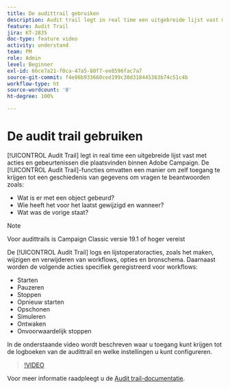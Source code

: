 ```yaml
---
title: De audittrail gebruiken
description: Audit trail legt in real time een uitgebreide lijst vast met acties en gebeurtenissen die plaatsvinden binnen Adobe Campaign.
feature: Audit Trail
jira: KT-2835
doc-type: feature video
activity: understand
team: PM
role: Admin
level: Beginner
exl-id: 66ce7a21-f0ca-47a5-80f7-ee8596fac7a7
source-git-commit: f4e86b933660ced199c30d318445363b74c51c4b
workflow-type: ht
source-wordcount: '0'
ht-degree: 100%

---
```


# De audit trail gebruiken

[!UICONTROL Audit Trail] legt in real time een uitgebreide lijst vast met acties en gebeurtenissen die plaatsvinden binnen Adobe Campaign. De [!UICONTROL Audit Trail]-functies omvatten een manier om zelf toegang te krijgen tot een geschiedenis van gegevens om vragen te beantwoorden zoals:

* Wat is er met een object gebeurd?
* Wie heeft het voor het laatst gewijzigd en wanneer?
* Wat was de vorige staat?

>[!NOTE]
>
>Voor audittrails is Campaign Classic versie 19.1 of hoger vereist

De [!UICONTROL Audit Trail] logs en lijstoperatoracties, zoals het maken, wijzigen en verwijderen van workflows, opties en bronschema. Daarnaast worden de volgende acties specifiek geregistreerd voor workflows:

* Starten
* Pauzeren
* Stoppen
* Opnieuw starten
* Opschonen
* Simuleren
* Ontwaken
* Onvoorwaardelijk stoppen

In de onderstaande video wordt beschreven waar u toegang kunt krijgen tot de logboeken van de audittrail en welke instellingen u kunt configureren.

>[!VIDEO](https://video.tv.adobe.com/v/27425?quality=12&learn=on)

Voor meer informatie raadpleegt u de [Audit trail-documentatie](https://experienceleague.adobe.com/docs/campaign-classic/using/monitoring-campaign-classic/production-procedures/audit-trail.html?lang=nl).
